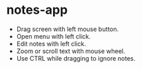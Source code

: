 # notes-app
- Drag screen with left mouse button.
- Open menu with left click.
- Edit notes with left click.
- Zoom or scroll text with mouse wheel.
- Use CTRL while dragging to ignore notes.